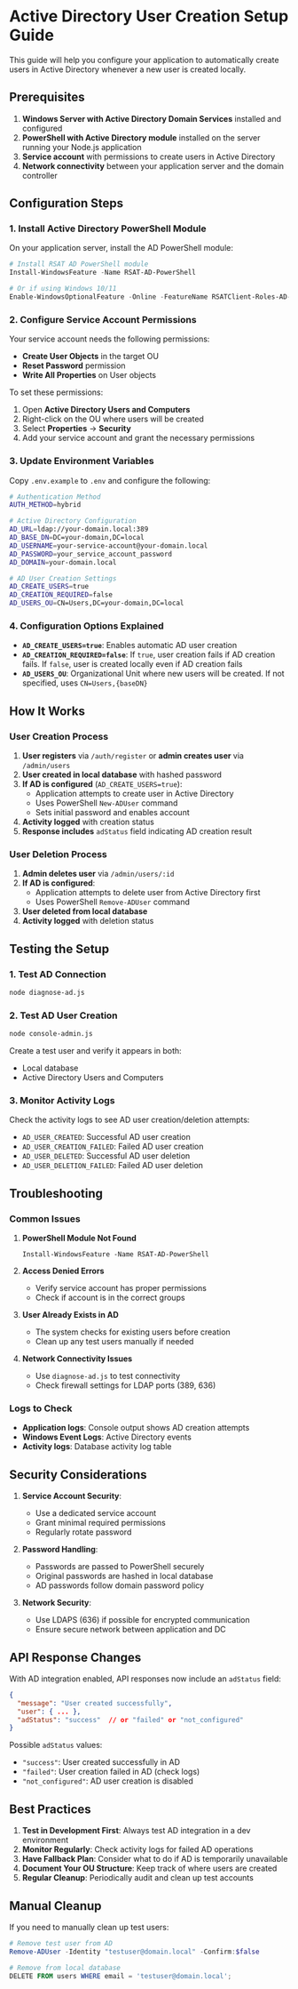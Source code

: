 # Active Directory User Creation Setup Guide

This guide will help you configure your application to automatically create users in Active Directory whenever a new user is created locally.

## Prerequisites

1. **Windows Server with Active Directory Domain Services** installed and configured
2. **PowerShell with Active Directory module** installed on the server running your Node.js application
3. **Service account** with permissions to create users in Active Directory
4. **Network connectivity** between your application server and the domain controller

## Configuration Steps

### 1. Install Active Directory PowerShell Module

On your application server, install the AD PowerShell module:

```powershell
# Install RSAT AD PowerShell module
Install-WindowsFeature -Name RSAT-AD-PowerShell

# Or if using Windows 10/11
Enable-WindowsOptionalFeature -Online -FeatureName RSATClient-Roles-AD-Powershell
```

### 2. Configure Service Account Permissions

Your service account needs the following permissions:
- **Create User Objects** in the target OU
- **Reset Password** permission
- **Write All Properties** on User objects

To set these permissions:
1. Open **Active Directory Users and Computers**
2. Right-click on the OU where users will be created
3. Select **Properties** → **Security**
4. Add your service account and grant the necessary permissions

### 3. Update Environment Variables

Copy `.env.example` to `.env` and configure the following:

```bash
# Authentication Method
AUTH_METHOD=hybrid

# Active Directory Configuration
AD_URL=ldap://your-domain.local:389
AD_BASE_DN=DC=your-domain,DC=local
AD_USERNAME=your-service-account@your-domain.local
AD_PASSWORD=your_service_account_password
AD_DOMAIN=your-domain.local

# AD User Creation Settings
AD_CREATE_USERS=true
AD_CREATION_REQUIRED=false
AD_USERS_OU=CN=Users,DC=your-domain,DC=local
```

### 4. Configuration Options Explained

- **`AD_CREATE_USERS=true`**: Enables automatic AD user creation
- **`AD_CREATION_REQUIRED=false`**: If `true`, user creation fails if AD creation fails. If `false`, user is created locally even if AD creation fails
- **`AD_USERS_OU`**: Organizational Unit where new users will be created. If not specified, uses `CN=Users,{baseDN}`

## How It Works

### User Creation Process

1. **User registers** via `/auth/register` or **admin creates user** via `/admin/users`
2. **User created in local database** with hashed password
3. **If AD is configured** (`AD_CREATE_USERS=true`):
   - Application attempts to create user in Active Directory
   - Uses PowerShell `New-ADUser` command
   - Sets initial password and enables account
4. **Activity logged** with creation status
5. **Response includes** `adStatus` field indicating AD creation result

### User Deletion Process

1. **Admin deletes user** via `/admin/users/:id`
2. **If AD is configured**:
   - Application attempts to delete user from Active Directory first
   - Uses PowerShell `Remove-ADUser` command
3. **User deleted from local database**
4. **Activity logged** with deletion status

## Testing the Setup

### 1. Test AD Connection

```bash
node diagnose-ad.js
```

### 2. Test AD User Creation

```bash
node console-admin.js
```

Create a test user and verify it appears in both:
- Local database
- Active Directory Users and Computers

### 3. Monitor Activity Logs

Check the activity logs to see AD user creation/deletion attempts:
- `AD_USER_CREATED`: Successful AD user creation
- `AD_USER_CREATION_FAILED`: Failed AD user creation
- `AD_USER_DELETED`: Successful AD user deletion
- `AD_USER_DELETION_FAILED`: Failed AD user deletion

## Troubleshooting

### Common Issues

1. **PowerShell Module Not Found**
   ```
   Install-WindowsFeature -Name RSAT-AD-PowerShell
   ```

2. **Access Denied Errors**
   - Verify service account has proper permissions
   - Check if account is in the correct groups

3. **User Already Exists in AD**
   - The system checks for existing users before creation
   - Clean up any test users manually if needed

4. **Network Connectivity Issues**
   - Use `diagnose-ad.js` to test connectivity
   - Check firewall settings for LDAP ports (389, 636)

### Logs to Check

- **Application logs**: Console output shows AD creation attempts
- **Windows Event Logs**: Active Directory events
- **Activity logs**: Database activity log table

## Security Considerations

1. **Service Account Security**:
   - Use a dedicated service account
   - Grant minimal required permissions
   - Regularly rotate password

2. **Password Handling**:
   - Passwords are passed to PowerShell securely
   - Original passwords are hashed in local database
   - AD passwords follow domain password policy

3. **Network Security**:
   - Use LDAPS (636) if possible for encrypted communication
   - Ensure secure network between application and DC

## API Response Changes

With AD integration enabled, API responses now include an `adStatus` field:

```json
{
  "message": "User created successfully",
  "user": { ... },
  "adStatus": "success"  // or "failed" or "not_configured"
}
```

Possible `adStatus` values:
- `"success"`: User created successfully in AD
- `"failed"`: User creation failed in AD (check logs)
- `"not_configured"`: AD user creation is disabled

## Best Practices

1. **Test in Development First**: Always test AD integration in a dev environment
2. **Monitor Regularly**: Check activity logs for failed AD operations
3. **Have Fallback Plan**: Consider what to do if AD is temporarily unavailable
4. **Document Your OU Structure**: Keep track of where users are created
5. **Regular Cleanup**: Periodically audit and clean up test accounts

## Manual Cleanup

If you need to manually clean up test users:

```powershell
# Remove test user from AD
Remove-ADUser -Identity "testuser@domain.local" -Confirm:$false

# Remove from local database
DELETE FROM users WHERE email = 'testuser@domain.local';
```
